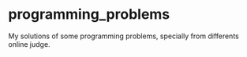 # programming_problems
My solutions of some programming problems, specially from differents online judge.
